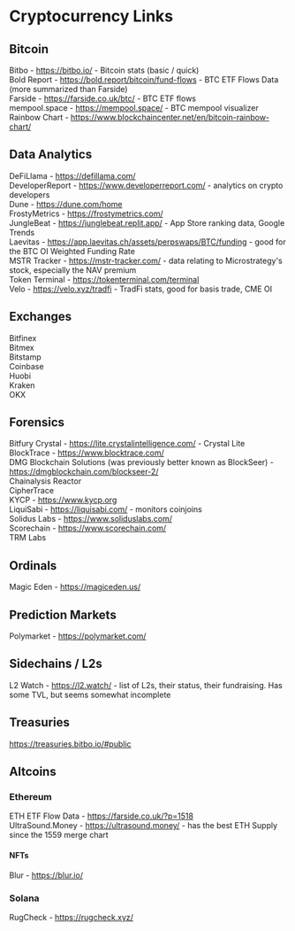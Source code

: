 # Cryptocurrency Links

## Bitcoin

Bitbo - https://bitbo.io/ - Bitcoin stats (basic / quick)<br />
Bold Report - https://bold.report/bitcoin/fund-flows - BTC ETF Flows Data (more summarized than Farside)<br />
Farside - https://farside.co.uk/btc/ - BTC ETF flows<br />
mempool.space - https://mempool.space/ - BTC mempool visualizer<br />
Rainbow Chart - https://www.blockchaincenter.net/en/bitcoin-rainbow-chart/<br />

## Data Analytics

DeFiLlama - https://defillama.com/<br />
DeveloperReport - https://www.developerreport.com/ - analytics on crypto developers<br />
Dune - https://dune.com/home<br />
FrostyMetrics - https://frostymetrics.com/<br />
JungleBeat - https://junglebeat.replit.app/ - App Store ranking data, Google Trends<br />
Laevitas - https://app.laevitas.ch/assets/perpswaps/BTC/funding - good for the BTC OI Weighted Funding Rate<br />
MSTR Tracker - https://mstr-tracker.com/ - data relating to Microstrategy's stock, especially the NAV premium<br />
Token Terminal - https://tokenterminal.com/terminal<br />
Velo - https://velo.xyz/tradfi - TradFi stats, good for basis trade, CME OI<br />

## Exchanges

Bitfinex<br />
Bitmex<br />
Bitstamp<br />
Coinbase<br />
Huobi<br />
Kraken<br />
OKX<br />

## Forensics

Bitfury Crystal - https://lite.crystalintelligence.com/ - Crystal Lite<br />
BlockTrace - https://www.blocktrace.com/<br />
DMG Blockchain Solutions (was previously better known as BlockSeer) - https://dmgblockchain.com/blockseer-2/<br />
Chainalysis Reactor<br />
CipherTrace<br />
KYCP - https://www.kycp.org<br />
LiquiSabi - https://liquisabi.com/ - monitors coinjoins<br />
Solidus Labs - https://www.soliduslabs.com/<br />
Scorechain - https://www.scorechain.com/<br />
TRM Labs<br />

## Ordinals

Magic Eden - https://magiceden.us/<br />

## Prediction Markets

Polymarket - https://polymarket.com/<br />

## Sidechains / L2s

L2 Watch - https://l2.watch/ - list of L2s, their status, their fundraising. Has some TVL, but seems somewhat incomplete<br />

## Treasuries

https://treasuries.bitbo.io/#public<br />

## Altcoins

### Ethereum

ETH ETF Flow Data - https://farside.co.uk/?p=1518<br />
UltraSound.Money - https://ultrasound.money/ - has the best ETH Supply since the 1559 merge chart<br />

#### NFTs

Blur - https://blur.io/<br />

### Solana

RugCheck - https://rugcheck.xyz/<br />

